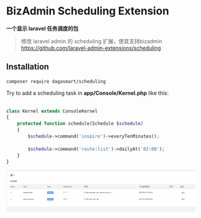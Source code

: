 # BizAdmin Scheduling Extension
 **一个显示 laravel 任务调度的包**

> 修改 laravel admin 的 scheduling 扩展，使其支持bizadmin
> https://github.com/laravel-admin-extensions/scheduling


## Installation
```bash
composer require dagasmart/scheduling
```


Try to add a scheduling task in **app/Console/Kernel.php** like this:

```php 

class Kernel extends ConsoleKernel
{
    protected function schedule(Schedule $schedule)
    {
        $schedule->command('inspire')->everyTenMinutes();

        $schedule->command('route:list')->dailyAt('02:00');
    }
}
```
![img.png](img.png)
